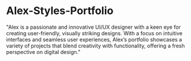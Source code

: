# Alex-Styles-Portfolio
"Alex is a passionate and innovative UI/UX designer with a keen eye for creating user-friendly, visually striking designs. With a focus on intuitive interfaces and seamless user experiences, Alex’s portfolio showcases a variety of projects that blend creativity with functionality, offering a fresh perspective on digital design."
